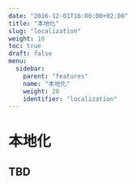 ```yaml
---
date: "2016-12-01T16:00:00+02:00"
title: "本地化"
slug: "localization"
weight: 10
toc: true
draft: false
menu:
  sidebar:
    parent: "features"
    name: "本地化"
    weight: 20
    identifier: "localization"
---
```


# 本地化

## TBD
